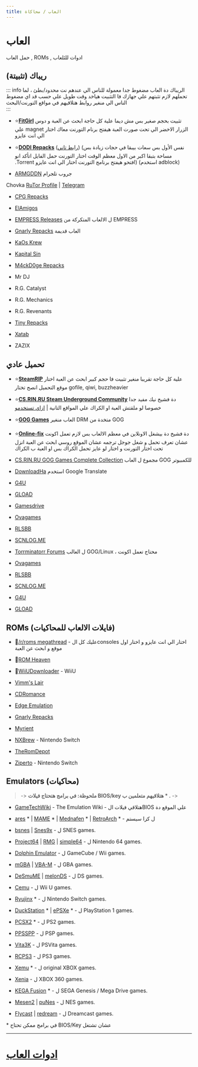 ```yaml
---
title: العاب / محاكاة
---
```


# العاب 
حمل العاب , ROMs , ادوات للئلعاب

## ريباك (تثبيتة) 
::: info
 الريباك دة العاب مضغوط جدا معمولة للناس الي عندهم نت محدود/بطئ ، لما تحملهم لازم تثبتهم علي جهازك فا التثبيت هياخد وقت طويل علي حسب قد اي مضغوط
الناس الي منغير روابط هتلاقيهم في مواقع التورنت/البحث  
:::
* ⭐**[FitGirl](https://fitgirl-repacks.site)** تثبيت بحجم صغير بس مش ديما علية كل حاجة ابحث عن العبة و دوس علي magnet الزرار الاخضر الي تحت صورت العبة هيفتح برنام التورنت معاك اختار الي انت عايزو

* ⭐**[DODI Repacks](https://dodi-repacks.site/)** ([رابط تاني](https://dodi-repacks.download/)) (نفس الأول بس سعات بيبقا في حجات زيادة بس مساحة بتبقا اكبر من الاول معظم الوقت اختار التورنت حمل الفايل اتأكد انو .Torrent افتحو هيفتح برنامج التورنت اختار الي انت عايزو) (استخدم adblock)

* [ARMGDDN](https://t.me/ARMGDDNGames) جروب تلجرام

Chovka [RuTor Profile](http://rutor.info/browse/0/0/1642915/0) | [Telegram](https://repack.info/)
 
* [CPG Repacks](https://cpgrepacks.site) 
 
* [ElAmigos](https://elamigos.site)

* [EMPRESS Releases](https://telegra.ph/empress-biography-07-15) ل الالعاب المتكركة من EMPRESS

* [Gnarly Repacks](https://rentry.org/gnarly_repacks) العاب قديمة
 
* [KaOs Krew](https://kaoskrew.org/)
 
* [Kapital Sin](https://www.kapitalsin.com/forum/)

* [M4ckD0ge Repacks](https://m4ckd0ge-repacks.site/)

* Mr DJ

* R.G. Catalyst 

* R.G. Mechanics
 
* R.G. Revenants

* [Tiny Repacks](https://www.tiny-repacks.win/)

* [Xatab](https://byxatab.com)

* ZAZIX

## تحميل عادي 

* ⭐**[SteamRIP](https://steamrip.com)** علية كل حاجة تقريبا منغير تثبيت فا حجم كبير ابحث عن العبة اختار موقع التحميل انصح تختار gofile, qiwi, buzzheavier

* ⭐**[CS.RIN.RU Steam Underground Community](https://cs.rin.ru/forum/)** دة فشيخ نيك مفيد جدا خصوصا لو ملقتش العبة او الكراك علي المواقع التانية | [ازاي تستخدمو](https://rentry.co/ourserversmegathreadhowtousecsrinru)

* ⭐**[GOG Games](https://www.gog-games.to)** العاب منغير DRM متخدة من GOG

* ⭐**[Online-fix](https://online-fix.me)** دة فشيخ دة بيشغل الاونلاين في معظم الالعاب بس لازم تعمل اكونت عشان تعرف تحمل و شغل جوجل ترجمه عشان الموقع روسي ابحث عن العبة انزل تحت اختار التورنت و اختار لو عايز تحمل الكراك بس او العبة ب الكراك

* [CS.RIN.RU GOG Games Complete Collection](https://cs.rin.ru/forum/viewtopic.php?f=38&t=136823) مجموع ل العاب GOG للكمبيوتر

* [DownloadHa](https://www.downloadha.com/category/%d8%a8%d8%a7%d8%b2%db%8c-%da%a9%d8%a7%d9%85%d9%be%db%8c%d9%88%d8%aa%d8%b1-pc-computer-game/) استخدم Google Translate 
 
* [G4U](https://g4u.to/)

* [GLOAD](https://gload.cc/)

* [Gamesdrive](https://gamesdrive.net)

* [Ovagames](http://www.ovagames.com/)

* [RLSBB](https://rlsbb.ru)
 
* [SCNLOG.ME](https://scnlog.me/) 

* [Torrminatorr Forums](https://forum.torrminatorr.com) ل العالب GOG/Linux ، محتاج تعمل اكونت
  
* [Ovagames](http://www.ovagames.com/)

* [RLSBB](https://rlsbb.ru)
 
* [SCNLOG.ME](https://scnlog.me/)  

* [G4U](https://g4u.to/)

* [GLOAD](https://gload.cc/)

## ROMs (فايلات الالعاب للمحاكيات) 

* 🌟[/r/roms megathread](https://r-roms.gitlab.io/megathread/) - عليك كل الconsoles اختار الي انت عايزو و اختار اول موقع و ابحث عن العبة
 
* 🌟[ROM Heaven](https://romheaven.com/)

* 🌟[WiiUDownloader](https://github.com/Xpl0itU/WiiUDownloader) - WiiU

* [Vimm's Lair](https://vimm.net/?p=vault)

* [CDRomance](https://cdromance.com/)

* [Edge Emulation](https://edgeemu.net)

* [Gnarly Repacks](https://rentry.org/gnarly_repacks)

* [Myrient](https://myrient.erista.me/)

* [NXBrew](https://nxbrew.com) - Nintendo Switch

* [TheRomDepot](https://theromdepot.com)

* [Ziperto](https://www.ziperto.com) - Nintendo Switch 

## Emulators (محاكيات) 
> -> **ملحوظة: في برامج هتحتاج فيلات BIOS/key هتلاقيهم متعلمين ب \* .** ->

* [GameTechWiki](https://emulation.gametechwiki.com/) - The Emulation Wiki - هتلاقي فيلات الBIOS علي الموقع دة

* [ares](https://ares-emu.net/) \* | [MAME](https://www.mamedev.org/index.php) \* | [Mednafen](https://mednafen.github.io/) \* | [RetroArch](https://www.retroarch.com/) \* - ل كزا سيستم
 
* [bsnes](https://github.com/bsnes-emu/bsnes) | [Snes9x](https://www.snes9x.com/) - ل SNES games.
 
* [Project64](https://www.pj64-emu.com/) | [RMG](https://github.com/Rosalie241/RMG) | [simple64](https://simple64.github.io/) - ل Nintendo 64 games.
 
* [Dolphin Emulator](https://dolphin-emu.org/) - ل GameCube / Wii games.
 
* [mGBA](https://mgba.io/) | [VBA-M](https://vba-m.com/) - ل GBA games.
 
* [DeSmuME](https://desmume.org/) | [melonDS](https://melonds.kuribo64.net/) - ل DS games.
 
* [Cemu](http://cemu.info/) - ل Wii U games.
 
* [Ryujinx](https://ryujinx.org/) \* - ل Nintendo Switch games.
 
* [DuckStation](https://www.duckstation.org/) \* | [ePSXe](https://www.epsxe.com/) \* - ل PlayStation 1 games.
 
* [PCSX2](https://pcsx2.net/) \* - ل PS2 games.
 
* [PPSSPP](https://www.ppsspp.org/index.html) - ل PSP games.
 
* [Vita3K](https://vita3k.org/) - ل PSVita games.
 
* [RCPS3](https://rpcs3.net/) - ل PS3 games.
 
* [Xemu](https://xemu.app/) \* - ل original XBOX games.
 
* [Xenia](https://xenia.jp/) - ل XBOX 360 games.
 
* [KEGA Fusion](https://www.carpeludum.com/kega-fusion/) \* - ل SEGA Genesis / Mega Drive games.
 
* [Mesen2](https://github.com/SourMesen/Mesen2) | [puNes](https://github.com/punesemu/puNES) - ل NES games.
 
* [Flycast](https://github.com/flyinghead/flycast) | [redream](https://redream.io/) - ل Dreamcast games.
 
\* في برامج ممكن تحتاج BIOS/Key عشان تشتغل

***

# [ادوات العاب](/Gaming-Tools)
